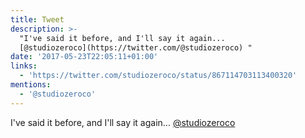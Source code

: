 ```yaml
---
title: Tweet
description: >-
  "I've said it before, and I'll say it again...
  [@studiozeroco](https://twitter.com/@studiozeroco) "
date: '2017-05-23T22:05:11+01:00'
links:
  - 'https://twitter.com/studiozeroco/status/867114703113400320'
mentions:
  - '@studiozeroco'
---
```

I've said it before, and I'll say it again... [@studiozeroco](https://twitter.com/@studiozeroco) 
